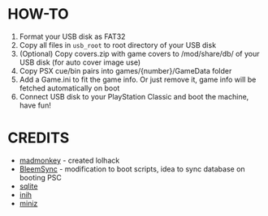 HOW-TO
======
1. Format your USB disk as FAT32
2. Copy all files in `usb_root` to root directory of your USB disk
3. (Optional) Copy covers.zip with game covers to /mod/share/db/ of your USB disk (for auto cover image use)
4. Copy PSX cue/bin pairs into games/{number}/GameData folder
5. Add a Game.ini to fit the game info. Or just remove it, game info will be fetched automatically on boot
6. Connect USB disk to your PlayStation Classic and boot the machine, have fun!

CREDITS
=======
* [madmonkey](https://github.com/madmonkey1907) - created lolhack
* [BleemSync](https://github.com/pathartl/BleemSync) - modification to boot scripts, idea to sync database on booting PSC
* [sqlite](https://www.sqlite.org)
* [inih](https://github.com/benhoyt/inih)
* [miniz](https://github.com/richgel999/miniz)
